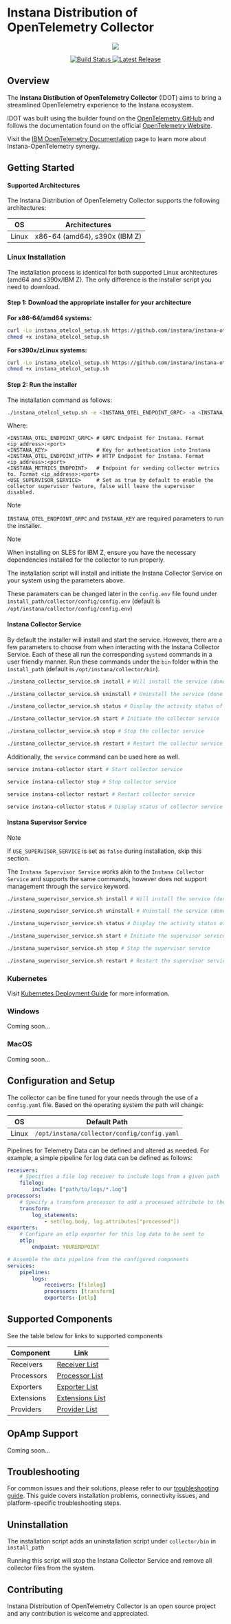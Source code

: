 # Instana Distribution of OpenTelemetry Collector

<!-- Instana Logo -->
<a href="https://www.com/products/instana">
    <p align="center">
        <img src="docs/assets/instana-logo.png">
    </p>
</a>

<!-- Badges -->
<p align="center">
  <a href="https://github.com/instana/instana-otel-collector/actions/workflows/test_build.yaml">
    <img src="https://github.com/instana/instana-otel-collector/workflows/Run End to End Tests/badge.svg" alt="Build Status" />
  </a>
  <a href="https://github.com/instana/instana-otel-collector/releases/latest">
    <img src="https://img.shields.io/github/v/release/instana/instana-otel-collector.svg?style-for-the-badge&color=05b5b3" alt="Latest Release" />
  </a>
</p>

## Overview

The **Instana Distibution of OpenTelemetry Collector** (IDOT) aims to bring a streamlined OpenTelemetry experience to the Instana ecosystem.

IDOT was built using the builder found on the [OpenTelemetry GitHub](https://github.com/open-telemetry/opentelemetry-collector) and follows the documentation found on the official [OpenTelemetry Website](https://opentelemetry.io/).

Visit the [IBM OpenTelemetry Documentation](https://www.com/docs/en/instana-observability/current?topic=apis-opentelemetry) page to learn more about Instana-OpenTelemetry synergy.

## Getting Started

#### Supported Architectures

The Instana Distribution of OpenTelemetry Collector supports the following architectures:

| OS      | Architectures                 |
|---------|-------------------------------|
| Linux   | x86-64 (amd64), s390x (IBM Z) |

### Linux Installation

The installation process is identical for both supported Linux architectures (amd64 and s390x/IBM Z). The only difference is the installer script you need to download.

#### Step 1: Download the appropriate installer for your architecture

**For x86-64/amd64 systems:**
```bash
curl -Lo instana_otelcol_setup.sh https://github.com/instana/instana-otel-collector/releases/latest/download/instana-otel-collector-installer-latest-linux-amd64.sh
chmod +x instana_otelcol_setup.sh
```

**For s390x/zLinux systems:**
```bash
curl -Lo instana_otelcol_setup.sh https://github.com/instana/instana-otel-collector/releases/latest/download/instana-otel-collector-installer-latest-linux-s390x.sh
chmod +x instana_otelcol_setup.sh
```

#### Step 2: Run the installer

The installation command as follows:

```bash
./instana_otelcol_setup.sh -e <INSTANA_OTEL_ENDPOINT_GRPC> -a <INSTANA_KEY> [-H <INSTANA_OTEL_ENDPOINT_HTTP>] [-m INSTANA_METRICS_ENDPOINT] [-u USE_SUPERVISOR_SERVICE] [<install_path>]
```

Where:
```
<INSTANA_OTEL_ENDPOINT_GRPC> # GRPC Endpoint for Instana. Format <ip_address>:<port>
<INSTANA_KEY>                # Key for authentication into Instana
<INSTANA_OTEL_ENDPOINT_HTTP> # HTTP Endpoint for Instana. Format <ip_address>:<port>
<INSTANA_METRICS_ENDPOINT>   # Endpoint for sending collector metrics to. Format <ip_address>:<port>
<USE_SUPERVISOR_SERVICE>     # Set as true by default to enable the collector supervisor feature, false will leave the supervisor disabled.
```

> [!NOTE] 
> `INSTANA_OTEL_ENDPOINT_GRPC` and `INSTANA_KEY` are required parameters to run the installer.

> [!NOTE]
> When installing on SLES for IBM Z, ensure you have the necessary dependencies installed for the collector to run properly.

The installation script will install and initiate the Instana Collector Service on your system using the parameters above.

These paramaters can be changed later in the `config.env` file found under `install_path/collector/config/config.env` (default is `/opt/instana/collector/config/config.env`)

#### Instana Collector Service

By default the installer will install and start the service. However, there are a few parameters to choose from when interacting with the Instana Collector Service. Each of these all run the corresponding `systemd` commands in a user friendly manner. Run these commands under the `bin` folder within the `install_path` (default is `/opt/instana/collector/bin`).

```bash
./instana_collector_service.sh install # Will install the service (done automatically by installation script)

./instana_collector_service.sh uninstall # Uninstall the service (done automatically by uninstallation script)

./instana_collector_service.sh status # Display the activity status of the collector service

./instana_collector_service.sh start # Initiate the collector service

./instana_collector_service.sh stop # Stop the collector service

./instana_collector_service.sh restart # Restart the collector service
```

Additionally, the `service` command can be used here as well.

```bash
service instana-collector start # Start collector service

service instana-collector stop # Stop collector service

service instana-collector restart # Restart collector service

service instana-collector status # Display status of collector service
```

#### Instana Supervisor Service

> [!NOTE] 
> If `USE_SUPERVISOR_SERVICE` is set as `false` during installation, skip this section.

The `Instana Supervisor Service` works akin to the `Instana Collector Service` and supports the same commands, however does not support management through the `service` keyword.

```bash
./instana_supervisor_service.sh install # Will install the service (done automatically by installation script if false isn't specified for USE_SUPERVISOR_SERVICE)

./instana_supervisor_service.sh uninstall # Uninstall the service (done automatically by uninstallation script)

./instana_supervisor_service.sh status # Display the activity status of the supervisor service

./instana_supervisor_service.sh start # Initiate the supervisor service

./instana_supervisor_service.sh stop # Stop the supervisor service

./instana_supervisor_service.sh restart # Restart the supervisor service
```

### Kubernetes 

Visit [Kubernetes Deployment Guide](docs/k8s.md) for more information.

### Windows

Coming soon...

### MacOS

Coming soon...

## Configuration and Setup

The collector can be fine tuned for your needs through the use of a `config.yaml` file. Based on the operating system the path will change:

| OS      | Default Path                                 |
|---------|----------------------------------------------|
| Linux   | `/opt/instana/collector/config/config.yaml`  |


Pipelines for Telemetry Data can be defined and altered as needed. For example, a simple pipeline for log data can be defined as follows:

```yaml
receivers:
    # Specifies a file log receiver to include logs from a given path
    filelog:
        include: ["path/to/logs/*.log"]
processors:
    # Specify a transform processor to add a processed attribute to the log
    transform:
        log_statements:
            - set(log.body, log.attributes["processed"])
exporters:
    # Configure an otlp exporter for this log data to be sent to
    otlp:
        endpoint: YOURENDPOINT

# Assemble the data pipeline from the configured components
services:
    pipelines:
        logs:
            receivers: [filelog]
            processors: [transform]
            exporters: [otlp]
```

## Supported Components

See the table below for links to supported components

| Component     |  Link                                                                                                  |
|---------------|--------------------------------------------------------------------------------------------------------|
| Receivers     | [Receiver List](https://github.com/instana/instana-otel-collector/blob/main/docs/receivers.md)     |
| Processors    | [Processor List](https://github.com/instana/instana-otel-collector/blob/main/docs/processors.md)   |
| Exporters     | [Exporter List](https://github.com/instana/instana-otel-collector/blob/main/docs/exporters.md)     |
| Extensions    | [Extensions List](https://github.com/instana/instana-otel-collector/blob/main/docs/extensions.md)  |
| Providers     | [Provider List](https://github.com/instana/instana-otel-collector/blob/main/docs/providers.md)      |

## OpAmp Support

Coming soon...

## Troubleshooting

For common issues and their solutions, please refer to our [troubleshooting guide](docs/troubleshooting.md). This guide covers installation problems, connectivity issues, and platform-specific troubleshooting steps.

## Uninstallation

The installation script adds an uninstallation script under `collector/bin` in `install_path`

Running this script will stop the Instana Collector Service and remove all collector files from the system.

## Contributing

Instana Distribution of OpenTelemetry Collector is an open source project and any contribution is welcome and appreciated.